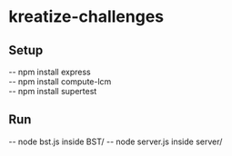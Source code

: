 # kreatize-challenges
## Setup
-- npm install express  
-- npm install compute-lcm  
-- npm install supertest

## Run
-- node bst.js inside BST/
-- node server.js inside server/
